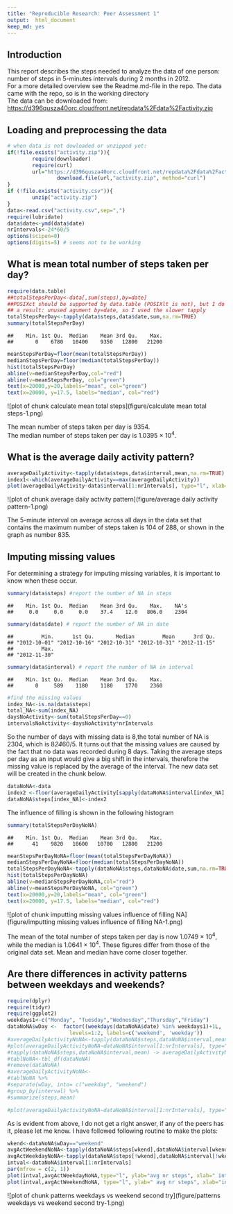 ```yaml
---
title: "Reproducible Research: Peer Assessment 1"
output:  html_document
keep_md: yes
---
```


## Introduction

This report describes the steps needed to analyze the data of one person:  
number of steps in 5-minutes intervals during 2 months in 2012.  
For a more detailed overview see the Readme.md-file in the repo. 
The data came with the repo, so is in the working directory  
The data can be downloaded from: https://d396qusza40orc.cloudfront.net/repdata%2Fdata%2Factivity.zip

## Loading and preprocessing the data


```r
# when data is not dowloaded or unzipped yet:
if(!file.exists("activity.zip")){
        require(downloader)
        require(curl)
        url="https://d396qusza40orc.cloudfront.net/repdata%2Fdata%2Factivity.zip"
                download.file(url,"activity.zip", method="curl")
}
if (!file.exists("activity.csv")){
        unzip("activity.zip")
}
data<-read.csv("activity.csv",sep=",")
require(lubridate)
data$date<-ymd(data$date)
nrIntervals<-24*60/5 
options(scipen=0)
options(digits=5) # seems not to be working
```

## What is mean total number of steps taken per day?


```r
require(data.table)
##totalStepsPerDay<-data[,sum(steps),by=date]
##POSIXct should be supported by data.table (POSIXlt is not), but I do not get 
## a result: unused agument by=date, so I used the slower tapply
totalStepsPerDay<-tapply(data$steps,data$date,sum,na.rm=TRUE)
summary(totalStepsPerDay)
```

```
##    Min. 1st Qu.  Median    Mean 3rd Qu.    Max. 
##       0    6780   10400    9350   12800   21200
```

```r
meanStepsPerDay=floor(mean(totalStepsPerDay))
medianStepsPerDay=floor(median(totalStepsPerDay))
hist(totalStepsPerDay)
abline(v=medianStepsPerDay,col="red")
abline(v=meanStepsPerDay, col="green")
text(x=20000,y=20,labels="mean", col="green")
text(x=20000, y=17.5, labels="median", col="red")
```

![plot of chunk calculate mean total steps](figure/calculate mean total steps-1.png) 
  
 
The mean number of steps taken per day is 9354.  
The median number of steps taken per day is 1.0395 &times; 10<sup>4</sup>.  



## What is the average daily activity pattern?

```r
averageDailyActivity<-tapply(data$steps,data$interval,mean,na.rm=TRUE)
index1<-which(averageDailyActivity==max(averageDailyActivity))
plot(averageDailyActivity~data$interval[1:nrIntervals], type="l", xlab=" interval", ylab="avg nr Steps")
```

![plot of chunk average daily activity pattern](figure/average daily activity pattern-1.png) 
  

The 5-minute interval on average across all days in the data set that contains the maximum number of steps taken is 104 of 288, or shown in the graph as number 835.


## Imputing missing values
For determining a strategy for imputing missing variables, it is important to know when these occur.



```r
summary(data$steps) #report the number of NA in steps
```

```
##    Min. 1st Qu.  Median    Mean 3rd Qu.    Max.    NA's 
##     0.0     0.0     0.0    37.4    12.0   806.0    2304
```

```r
summary(data$date) # report the number of NA in date
```

```
##         Min.      1st Qu.       Median         Mean      3rd Qu. 
## "2012-10-01" "2012-10-16" "2012-10-31" "2012-10-31" "2012-11-15" 
##         Max. 
## "2012-11-30"
```

```r
summary(data$interval) # report the number of NA in interval
```

```
##    Min. 1st Qu.  Median    Mean 3rd Qu.    Max. 
##       0     589    1180    1180    1770    2360
```

```r
#find the missing values
index_NA<-is.na(data$steps)
total_NA<-sum(index_NA)
daysNoActivity<-sum(totalStepsPerDay==0)
intervalsNoActivity<-daysNoActivity*nrIntervals
```
So the number of days with missing data is 8,the total number of NA is 2304, which is 8*24*60/5.
It turns out that the missing values are caused by the fact that no data was recorded during 8 days. Taking the average steps per day as an input would give a big shift in the intervals, therefore the missing value is replaced by the average of the interval.
The new data set will be created in the chunk below.


```r
dataNoNA<-data
index2 <-floor(averageDailyActivity[sapply(dataNoNA$interval[index_NA],toString)])
dataNoNA$steps[index_NA]<-index2
```

The influence of filling is shown in the following histogram

```r
summary(totalStepsPerDayNoNA)
```

```
##    Min. 1st Qu.  Median    Mean 3rd Qu.    Max. 
##      41    9820   10600   10700   12800   21200
```

```r
meanStepsPerDayNoNA=floor(mean(totalStepsPerDayNoNA))
medianStepsPerDayNoNA=floor(median(totalStepsPerDayNoNA))
totalStepsPerDayNoNA<-tapply(dataNoNA$steps,dataNoNA$date,sum,na.rm=TRUE)
hist(totalStepsPerDayNoNA)
abline(v=medianStepsPerDayNoNA,col="red")
abline(v=meanStepsPerDayNoNA, col="green")
text(x=20000,y=20,labels="mean", col="green")
text(x=20000, y=17.5, labels="median", col="red")
```

![plot of chunk imputting missing values influence of filling NA](figure/imputting missing values influence of filling NA-1.png) 
  
  
The mean of the total number of steps taken per day is now 1.0749 &times; 10<sup>4</sup>, while the median is 1.0641 &times; 10<sup>4</sup>. These figures differ from those of the original data set. 
Mean and median have come closer together.

## Are there differences in activity patterns between weekdays and weekends?

```r
require(dplyr)
require(tidyr)
require(ggplot2)
weekdays1<-c("Monday", "Tuesday","Wednesday","Thursday","Friday")
dataNoNA$wDay <-  factor((weekdays(dataNoNA$date) %in% weekdays1)+1L,
                    levels=1:2, labels=c('weekend', 'weekday'))
#averageDailyActivityNoNA<-tapply(dataNoNA$steps,dataNoNA$interval,mean)
#plot(averageDailyActivityNoNA~dataNoNA$interval[1:nrIntervals], type="l", by wDay)
#tapply(dataNoNA$steps,dataNoNA$interval,mean) -> averageDailyActivityNoNA
#tablNoNA<-tbl_df(dataNoNA)
#remove(dataNoNA)
#averageDailyActivityNoNA<-
#tablNoNA %>%
#separate(wDay, into= c("weekday", "weekend")
#group_by(interval) %>%
#summarize(steps,mean)

#plot(averageDailyActivityNoNA~dataNoNA$interval[1:nrIntervals], type="l", by wDay)
```
As is evident from above, I do not get a right answer, if any of the peers has it, please let me know.
I have followed following routine to make the plots:

```r
wkend<-dataNoNA$wDay=="weekend"
avgActWeekendNoNA<-tapply(dataNoNA$steps[wkend],dataNoNA$interval[wkend], mean)
avgActWeekdayNoNA<-tapply(dataNoNA$steps[!wkend],dataNoNA$interval[!wkend], mean)
intval<-dataNoNA$interval[1:nrIntervals]
par(mfrow = c(2, 1))
plot(intval,avgActWeekdayNoNA,type="l", ylab="avg nr steps", xlab=" interval", main="Weekday")
plot(intval,avgActWeekendNoNA, type="l", ylab=" avg nr steps", xlab="interval", main="Weekend")
```

![plot of chunk patterns weekdays vs weekend second try](figure/patterns weekdays vs weekend second try-1.png) 
